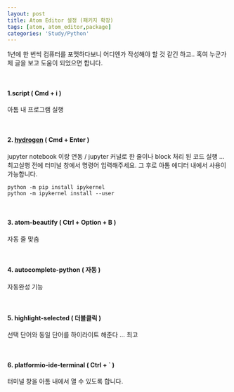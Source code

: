 ```yaml
---
layout: post
title: Atom Editor 설정 (패키지 확장)
tags: [atom, atom_editor,package]
categories: 'Study/Python'
---
```


1년에 한 번씩 컴퓨터를 포맷하다보니 어디엔가 작성해야 할 것 같긴 하고.. 혹여 누군가 제 글을 보고 도움이 되었으면 합니다. 

<br />

#### 1\.script ( Cmd + i )

 아톰 내 프로그램 실행 

 <br/>

#### 2\. [hydrogen](https://atom.io/packages/Hydrogen) ( Cmd + Enter )

 jupyter notebook 이랑 연동 / jupyter 커널로 한 줄이나 block 처리 된 코드 실행 ...최고실행 전에 터미널 창에서 명령어 입력해주세요. 그 후로 아톰 에디터 내에서 사용이 가능합니다.

```
python -m pip install ipykernel
python -m ipykernel install --user
```

 <br/>

#### 3\. atom-beautify ( Ctrl + Option + B )

자동 줄 맞춤

 <br/>

#### 4\. autocomplete-python ( 자동 )

 자동완성 기능 

 <br/>

#### 5\. highlight-selected ( 더블클릭 )

 선택 단어와 동일 단어를 하이라이트 해준다 ... 최고

 <br/>

#### 6\. platformio-ide-terminal ( Ctrl + \` )

터미널 창을 아톰 내에서 열 수 있도록 합니다. 
